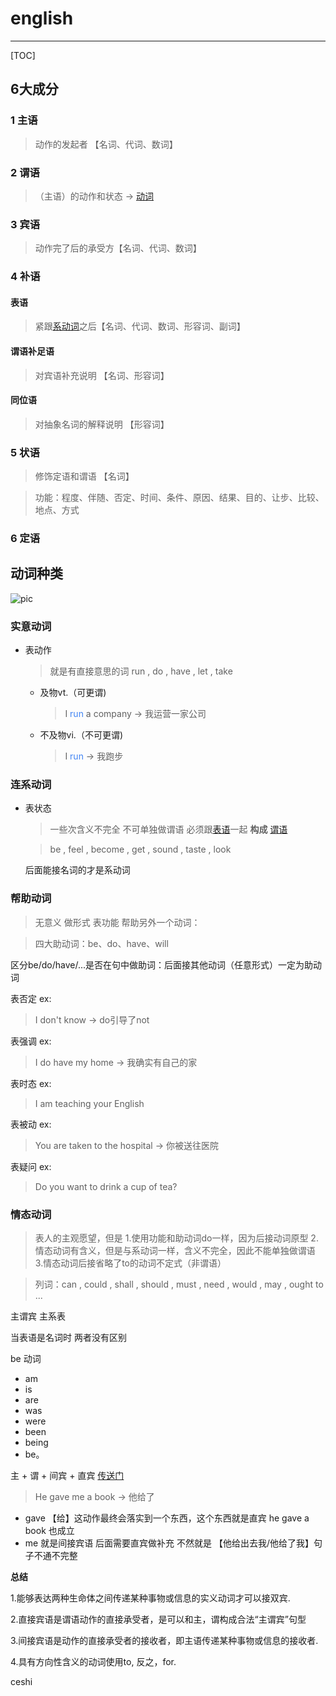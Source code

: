 # english
--------
[TOC]

## 6大成分

### 1 主语
 > 动作的发起者 【名词、代词、数词】
### 2 谓语
 > （主语）的动作和状态 -> [动词](#实意动词) 
### 3 宾语
 > 动作完了后的承受方【名词、代词、数词】 
### 4 补语
#### 表语 
 > 紧跟[系动词](#连系动词)之后【名词、代词、数词、形容词、副词】
    
#### 谓语补足语
 > 对宾语补充说明 【名词、形容词】

#### 同位语
 > 对抽象名词的解释说明 【形容词】
### 5 状语
 > 修饰定语和谓语 【名词】
 
 > 功能：程度、伴随、否定、时间、条件、原因、结果、目的、让步、比较、地点、方式
    
### 6 定语





## 动词种类
![pic](https://gitee.com/rehma/pic/raw/master/res/202201140006446.png)
### 实意动词
+ 表动作
    > 就是有直接意思的词 run , do , have , let , take
    - 及物vt.（可更谓)
        > I <font color=#4285f4>run</font>  a company -> 我运营一家公司
    - 不及物vi.（不可更谓)
        > I <font color=#4285f4>run</font>  -> 我跑步

### 连系动词
+ 表状态 
    > 一些次含义不完全 不可单独做谓语 必须跟[表语](#表语)一起 __构成__ [谓语](#2.谓语)

    > be , feel , become , get , sound , taste , look
    
    后面能接名词的才是系动词 
    
    
### 帮助动词
 > 无意义 做形式 表功能 帮助另外一个动词：

 > 四大助动词：be、do、have、will
 
区分be/do/have/...是否在句中做助词：后面接其他动词（任意形式）一定为助动词

表否定 ex:
 > I don't know -> do引导了not

表强调 ex:
 > I do have my home -> 我确实有自己的家
 
表时态 ex:
 > I am teaching your English

表被动 ex:
 > You are taken to the hospital -> 你被送往医院

表疑问 ex:
 > Do you want to drink a cup of tea?
 
### 情态动词
 > 表人的主观愿望，但是 1.使用功能和助动词do一样，因为后接动词原型 2.情态动词有含义，但是与系动词一样，含义不完全，因此不能单独做谓语 3.情态动词后接省略了to的动词不定式（非谓语）
 
 > 列词：can , could , shall , should , must , need , would , may , ought to ...
 
 
主谓宾
主系表

当表语是名词时 两者没有区别

be 动词 
+ am
+ is
+ are
+ was
+ were
+ been
+ being
+ be。

主 + 谓 + 间宾 + 直宾 [传送门](https://zhuanlan.zhihu.com/p/44246213)
> He gave me a book -> 他给了
+ gave 【给】这动作最终会落实到一个东西，这个东西就是直宾 he gave a book 也成立
+ me 就是间接宾语 后面需要直宾做补充 不然就是 【他给出去我/他给了我】句子不通不完整

__总结__ 

1.能够表达两种生命体之间传递某种事物或信息的实义动词才可以接双宾.

2.直接宾语是谓语动作的直接承受者，是可以和主，谓构成合法“主谓宾”句型

3.间接宾语是动作的直接承受者的接收者，即主语传递某种事物或信息的接收者.

4.具有方向性含义的动词使用to, 反之，for.

ceshi
